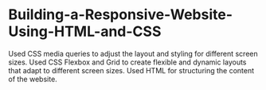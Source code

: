 # Building-a-Responsive-Website-Using-HTML-and-CSS
Used CSS media queries to adjust the layout and styling for different screen sizes. Used CSS Flexbox and Grid to create flexible and dynamic layouts that adapt to different screen sizes. Used HTML for structuring the content of the website.

